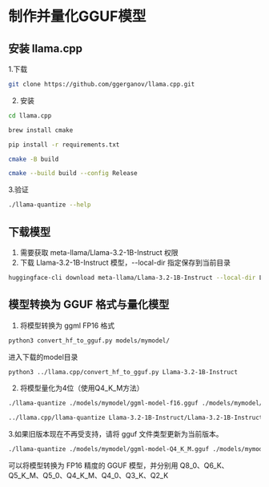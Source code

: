# 制作并量化GGUF模型

## 安装 llama.cpp 

1.下载

```sh
git clone https://github.com/ggerganov/llama.cpp.git
```

2. 安装

```sh
cd llama.cpp

brew install cmake

pip install -r requirements.txt

cmake -B build

cmake --build build --config Release
```

3.验证

```sh
./llama-quantize --help
```

## 下载模型

1. 需要获取 meta-llama/Llama-3.2-1B-Instruct 权限
2. 下载 Llama-3.2-1B-Instruct 模型，--local-dir 指定保存到当前目录

```sh
huggingface-cli download meta-llama/Llama-3.2-1B-Instruct --local-dir Llama-3.2-1B-Instruct
```

## 模型转换为 GGUF 格式与量化模型


1. 将模型转换为 ggml FP16 格式

```sh
python3 convert_hf_to_gguf.py models/mymodel/
```

进入下载的model目录

```sh
python3 ../llama.cpp/convert_hf_to_gguf.py Llama-3.2-1B-Instruct
```

2. 将模型量化为4位（使用Q4_K_M方法）

```sh
./llama-quantize ./models/mymodel/ggml-model-f16.gguf ./models/mymodel/ggml-model-Q4_K_M.gguf Q4_K_M
```

```sh
../llama.cpp/llama-quantize Llama-3.2-1B-Instruct/Llama-3.2-1B-Instruct-F16.gguf ./Llama-3.2-1B-Instruct/ggml-llama-3.2-1B-Instruct-Q4_K_M.gguf Q4_K_M
```

3.如果旧版本现在不再受支持，请将 gguf 文件类型更新为当前版本。

```sh
./llama-quantize ./models/mymodel/ggml-model-Q4_K_M.gguf ./models/mymodel/ggml-model-Q4_K_M-v2.gguf COPY

```

可以将模型转换为 FP16 精度的 GGUF 模型，并分别用 Q8_0、Q6_K、Q5_K_M、Q5_0、Q4_K_M、Q4_0、Q3_K、Q2_K